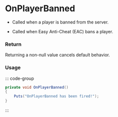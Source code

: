 # OnPlayerBanned
<Badge type="info" text="Player"/><Badge type="danger" text="Carbon Compatible"/><Badge type="warning" text="Oxide Compatible"/>
- Called when a player is banned from the server.

- Called when Easy Anti-Cheat (EAC) bans a player.

### Return
Returning a non-null value cancels default behavior.

### Usage
::: code-group
```csharp [Example]
private void OnPlayerBanned()
{
	Puts("OnPlayerBanned has been fired!");
}
```
:::
